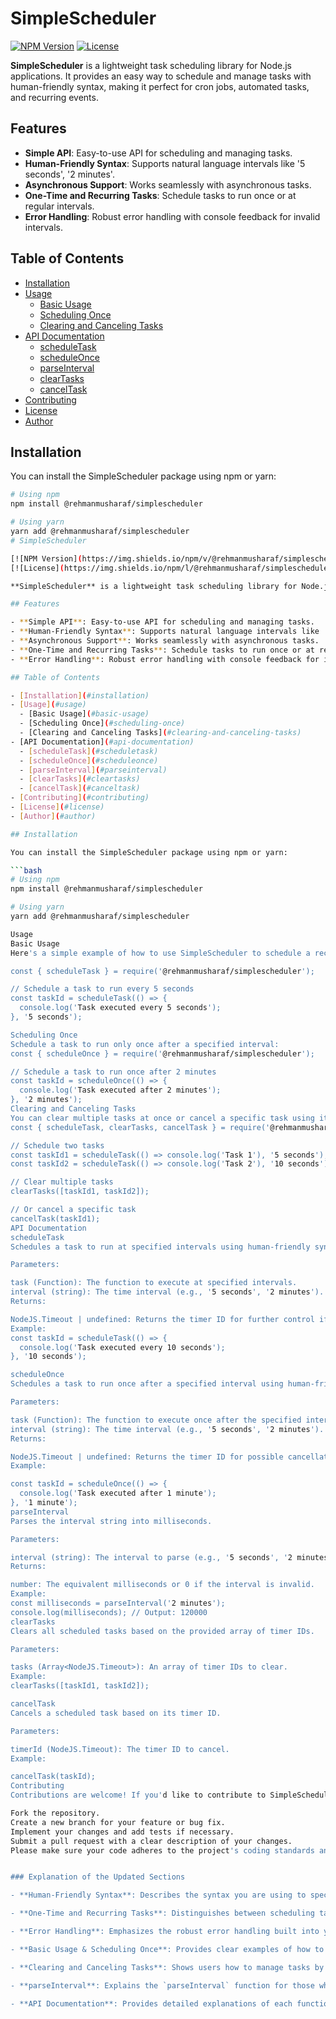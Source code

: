 # SimpleScheduler

[![NPM Version](https://img.shields.io/npm/v/@rehmanmusharaf/simplescheduler.svg?style=flat-square)](https://www.npmjs.com/package/@rehmanmusharaf/simplescheduler)
[![License](https://img.shields.io/npm/l/@rehmanmusharaf/simplescheduler.svg?style=flat-square)](https://github.com/rehmanmusharaf/simplescheduler/blob/main/LICENSE)

**SimpleScheduler** is a lightweight task scheduling library for Node.js applications. It provides an easy way to schedule and manage tasks with human-friendly syntax, making it perfect for cron jobs, automated tasks, and recurring events.

## Features

- **Simple API**: Easy-to-use API for scheduling and managing tasks.
- **Human-Friendly Syntax**: Supports natural language intervals like '5 seconds', '2 minutes'.
- **Asynchronous Support**: Works seamlessly with asynchronous tasks.
- **One-Time and Recurring Tasks**: Schedule tasks to run once or at regular intervals.
- **Error Handling**: Robust error handling with console feedback for invalid intervals.

## Table of Contents

- [Installation](#installation)
- [Usage](#usage)
  - [Basic Usage](#basic-usage)
  - [Scheduling Once](#scheduling-once)
  - [Clearing and Canceling Tasks](#clearing-and-canceling-tasks)
- [API Documentation](#api-documentation)
  - [scheduleTask](#scheduletask)
  - [scheduleOnce](#scheduleonce)
  - [parseInterval](#parseinterval)
  - [clearTasks](#cleartasks)
  - [cancelTask](#canceltask)
- [Contributing](#contributing)
- [License](#license)
- [Author](#author)

## Installation

You can install the SimpleScheduler package using npm or yarn:

````bash
# Using npm
npm install @rehmanmusharaf/simplescheduler

# Using yarn
yarn add @rehmanmusharaf/simplescheduler
# SimpleScheduler

[![NPM Version](https://img.shields.io/npm/v/@rehmanmusharaf/simplescheduler.svg?style=flat-square)](https://www.npmjs.com/package/@rehmanmusharaf/simplescheduler)
[![License](https://img.shields.io/npm/l/@rehmanmusharaf/simplescheduler.svg?style=flat-square)](https://github.com/rehmanmusharaf/simplescheduler/blob/main/LICENSE)

**SimpleScheduler** is a lightweight task scheduling library for Node.js applications. It provides an easy way to schedule and manage tasks with human-friendly syntax, making it perfect for cron jobs, automated tasks, and recurring events.

## Features

- **Simple API**: Easy-to-use API for scheduling and managing tasks.
- **Human-Friendly Syntax**: Supports natural language intervals like '5 seconds', '2 minutes'.
- **Asynchronous Support**: Works seamlessly with asynchronous tasks.
- **One-Time and Recurring Tasks**: Schedule tasks to run once or at regular intervals.
- **Error Handling**: Robust error handling with console feedback for invalid intervals.

## Table of Contents

- [Installation](#installation)
- [Usage](#usage)
  - [Basic Usage](#basic-usage)
  - [Scheduling Once](#scheduling-once)
  - [Clearing and Canceling Tasks](#clearing-and-canceling-tasks)
- [API Documentation](#api-documentation)
  - [scheduleTask](#scheduletask)
  - [scheduleOnce](#scheduleonce)
  - [parseInterval](#parseinterval)
  - [clearTasks](#cleartasks)
  - [cancelTask](#canceltask)
- [Contributing](#contributing)
- [License](#license)
- [Author](#author)

## Installation

You can install the SimpleScheduler package using npm or yarn:

```bash
# Using npm
npm install @rehmanmusharaf/simplescheduler

# Using yarn
yarn add @rehmanmusharaf/simplescheduler

Usage
Basic Usage
Here's a simple example of how to use SimpleScheduler to schedule a recurring task:

const { scheduleTask } = require('@rehmanmusharaf/simplescheduler');

// Schedule a task to run every 5 seconds
const taskId = scheduleTask(() => {
  console.log('Task executed every 5 seconds');
}, '5 seconds');

Scheduling Once
Schedule a task to run only once after a specified interval:
const { scheduleOnce } = require('@rehmanmusharaf/simplescheduler');

// Schedule a task to run once after 2 minutes
const taskId = scheduleOnce(() => {
  console.log('Task executed after 2 minutes');
}, '2 minutes');
Clearing and Canceling Tasks
You can clear multiple tasks at once or cancel a specific task using its timer ID:
const { scheduleTask, clearTasks, cancelTask } = require('@rehmanmusharaf/simplescheduler');

// Schedule two tasks
const taskId1 = scheduleTask(() => console.log('Task 1'), '5 seconds');
const taskId2 = scheduleTask(() => console.log('Task 2'), '10 seconds');

// Clear multiple tasks
clearTasks([taskId1, taskId2]);

// Or cancel a specific task
cancelTask(taskId1);
API Documentation
scheduleTask
Schedules a task to run at specified intervals using human-friendly syntax.

Parameters:

task (Function): The function to execute at specified intervals.
interval (string): The time interval (e.g., '5 seconds', '2 minutes').
Returns:

NodeJS.Timeout | undefined: Returns the timer ID for further control if needed or undefined if the interval is invalid.
Example:
const taskId = scheduleTask(() => {
  console.log('Task executed every 10 seconds');
}, '10 seconds');

scheduleOnce
Schedules a task to run once after a specified interval using human-friendly syntax.

Parameters:

task (Function): The function to execute once after the specified interval.
interval (string): The time interval (e.g., '5 seconds', '2 minutes').
Returns:

NodeJS.Timeout | undefined: Returns the timer ID for possible cancellation or undefined if the interval is invalid.
Example:

const taskId = scheduleOnce(() => {
  console.log('Task executed after 1 minute');
}, '1 minute');
parseInterval
Parses the interval string into milliseconds.

Parameters:

interval (string): The interval to parse (e.g., '5 seconds', '2 minutes').
Returns:

number: The equivalent milliseconds or 0 if the interval is invalid.
Example:
const milliseconds = parseInterval('2 minutes');
console.log(milliseconds); // Output: 120000
clearTasks
Clears all scheduled tasks based on the provided array of timer IDs.

Parameters:

tasks (Array<NodeJS.Timeout>): An array of timer IDs to clear.
Example:
clearTasks([taskId1, taskId2]);

cancelTask
Cancels a scheduled task based on its timer ID.

Parameters:

timerId (NodeJS.Timeout): The timer ID to cancel.
Example:

cancelTask(taskId);
Contributing
Contributions are welcome! If you'd like to contribute to SimpleScheduler, please follow these steps:

Fork the repository.
Create a new branch for your feature or bug fix.
Implement your changes and add tests if necessary.
Submit a pull request with a clear description of your changes.
Please make sure your code adheres to the project's coding standards and passes all tests.


### Explanation of the Updated Sections

- **Human-Friendly Syntax**: Describes the syntax you are using to specify intervals, which makes it easy for users to understand how to set up their tasks.

- **One-Time and Recurring Tasks**: Distinguishes between scheduling tasks that run once and those that repeat, highlighting the flexibility of your package.

- **Error Handling**: Emphasizes the robust error handling built into your functions, which provides console feedback for invalid intervals.

- **Basic Usage & Scheduling Once**: Provides clear examples of how to use the `scheduleTask` and `scheduleOnce` functions, demonstrating both recurring and one-time tasks.

- **Clearing and Canceling Tasks**: Shows users how to manage tasks by clearing or canceling them using provided functions.

- **parseInterval**: Explains the `parseInterval` function for those who might want to understand or use the interval parsing logic separately.

- **API Documentation**: Provides detailed explanations of each function, parameters, and return values, aiding developers in implementing the package correctly.
````
